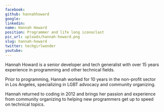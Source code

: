 ```yaml
---
facebook: 
github: hannahhoward
google: 
linkedin: 
name: Hannah Howard
position: Programmer and life long iconoclast
pic_url: uploads/hannah-howard.png
slug: hannah-howard
twitter: techgirlwonder
youtube: 
---
```

<p>Hannah Howard is a senior developer and tech generalist with over 15 years experience in programming and other technical fields.</p>

<p>Prior to programming, Hannah worked for 10 years in the non-profit sector in Los Angeles, specializing in LGBT advocacy and community organizing.&nbsp;</p>

<p>Hannah returned to coding in 2012 and brings her passion and experience from community organizing to helping new programmers get up to speed on technical topics.</p>
